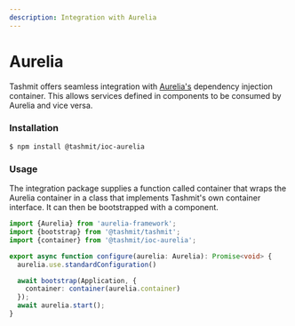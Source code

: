 ```yaml
---
description: Integration with Aurelia
---
```


# Aurelia

Tashmit offers seamless integration with [Aurelia's](https://aurelia.io/) dependency injection container. This allows services defined in components to be consumed by Aurelia and vice versa.

### Installation

```text
$ npm install @tashmit/ioc-aurelia
```

### Usage

The integration package supplies a function called container that wraps the Aurelia container in a class that implements Tashmit's own container interface. It can then be bootstrapped with a component.

```typescript
import {Aurelia} from 'aurelia-framework';
import {bootstrap} from '@tashmit/tashmit';
import {container} from '@tashmit/ioc-aurelia';

export async function configure(aurelia: Aurelia): Promise<void> {
  aurelia.use.standardConfiguration()

  await bootstrap(Application, {
    container: container(aurelia.container)
  });
  await aurelia.start();
}
```

